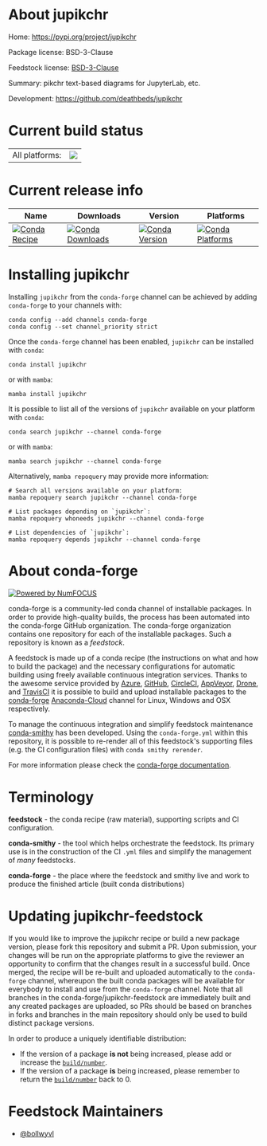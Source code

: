 About jupikchr
==============

Home: https://pypi.org/project/jupikchr

Package license: BSD-3-Clause

Feedstock license: [BSD-3-Clause](https://github.com/conda-forge/jupikchr-feedstock/blob/main/LICENSE.txt)

Summary: pikchr text-based diagrams for JupyterLab, etc.

Development: https://github.com/deathbeds/jupikchr

Current build status
====================


<table><tr><td>All platforms:</td>
    <td>
      <a href="https://dev.azure.com/conda-forge/feedstock-builds/_build/latest?definitionId=18159&branchName=main">
        <img src="https://dev.azure.com/conda-forge/feedstock-builds/_apis/build/status/jupikchr-feedstock?branchName=main">
      </a>
    </td>
  </tr>
</table>

Current release info
====================

| Name | Downloads | Version | Platforms |
| --- | --- | --- | --- |
| [![Conda Recipe](https://img.shields.io/badge/recipe-jupikchr-green.svg)](https://anaconda.org/conda-forge/jupikchr) | [![Conda Downloads](https://img.shields.io/conda/dn/conda-forge/jupikchr.svg)](https://anaconda.org/conda-forge/jupikchr) | [![Conda Version](https://img.shields.io/conda/vn/conda-forge/jupikchr.svg)](https://anaconda.org/conda-forge/jupikchr) | [![Conda Platforms](https://img.shields.io/conda/pn/conda-forge/jupikchr.svg)](https://anaconda.org/conda-forge/jupikchr) |

Installing jupikchr
===================

Installing `jupikchr` from the `conda-forge` channel can be achieved by adding `conda-forge` to your channels with:

```
conda config --add channels conda-forge
conda config --set channel_priority strict
```

Once the `conda-forge` channel has been enabled, `jupikchr` can be installed with `conda`:

```
conda install jupikchr
```

or with `mamba`:

```
mamba install jupikchr
```

It is possible to list all of the versions of `jupikchr` available on your platform with `conda`:

```
conda search jupikchr --channel conda-forge
```

or with `mamba`:

```
mamba search jupikchr --channel conda-forge
```

Alternatively, `mamba repoquery` may provide more information:

```
# Search all versions available on your platform:
mamba repoquery search jupikchr --channel conda-forge

# List packages depending on `jupikchr`:
mamba repoquery whoneeds jupikchr --channel conda-forge

# List dependencies of `jupikchr`:
mamba repoquery depends jupikchr --channel conda-forge
```


About conda-forge
=================

[![Powered by
NumFOCUS](https://img.shields.io/badge/powered%20by-NumFOCUS-orange.svg?style=flat&colorA=E1523D&colorB=007D8A)](https://numfocus.org)

conda-forge is a community-led conda channel of installable packages.
In order to provide high-quality builds, the process has been automated into the
conda-forge GitHub organization. The conda-forge organization contains one repository
for each of the installable packages. Such a repository is known as a *feedstock*.

A feedstock is made up of a conda recipe (the instructions on what and how to build
the package) and the necessary configurations for automatic building using freely
available continuous integration services. Thanks to the awesome service provided by
[Azure](https://azure.microsoft.com/en-us/services/devops/), [GitHub](https://github.com/),
[CircleCI](https://circleci.com/), [AppVeyor](https://www.appveyor.com/),
[Drone](https://cloud.drone.io/welcome), and [TravisCI](https://travis-ci.com/)
it is possible to build and upload installable packages to the
[conda-forge](https://anaconda.org/conda-forge) [Anaconda-Cloud](https://anaconda.org/)
channel for Linux, Windows and OSX respectively.

To manage the continuous integration and simplify feedstock maintenance
[conda-smithy](https://github.com/conda-forge/conda-smithy) has been developed.
Using the ``conda-forge.yml`` within this repository, it is possible to re-render all of
this feedstock's supporting files (e.g. the CI configuration files) with ``conda smithy rerender``.

For more information please check the [conda-forge documentation](https://conda-forge.org/docs/).

Terminology
===========

**feedstock** - the conda recipe (raw material), supporting scripts and CI configuration.

**conda-smithy** - the tool which helps orchestrate the feedstock.
                   Its primary use is in the construction of the CI ``.yml`` files
                   and simplify the management of *many* feedstocks.

**conda-forge** - the place where the feedstock and smithy live and work to
                  produce the finished article (built conda distributions)


Updating jupikchr-feedstock
===========================

If you would like to improve the jupikchr recipe or build a new
package version, please fork this repository and submit a PR. Upon submission,
your changes will be run on the appropriate platforms to give the reviewer an
opportunity to confirm that the changes result in a successful build. Once
merged, the recipe will be re-built and uploaded automatically to the
`conda-forge` channel, whereupon the built conda packages will be available for
everybody to install and use from the `conda-forge` channel.
Note that all branches in the conda-forge/jupikchr-feedstock are
immediately built and any created packages are uploaded, so PRs should be based
on branches in forks and branches in the main repository should only be used to
build distinct package versions.

In order to produce a uniquely identifiable distribution:
 * If the version of a package **is not** being increased, please add or increase
   the [``build/number``](https://docs.conda.io/projects/conda-build/en/latest/resources/define-metadata.html#build-number-and-string).
 * If the version of a package **is** being increased, please remember to return
   the [``build/number``](https://docs.conda.io/projects/conda-build/en/latest/resources/define-metadata.html#build-number-and-string)
   back to 0.

Feedstock Maintainers
=====================

* [@bollwyvl](https://github.com/bollwyvl/)

